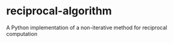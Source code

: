 # reciprocal-algorithm
A Python implementation of a non-iterative method for reciprocal computation
